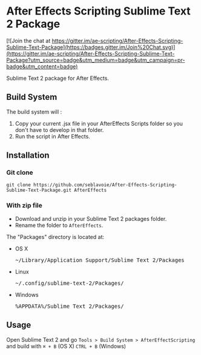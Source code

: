 After Effects Scripting Sublime Text 2 Package
============================================

[![Join the chat at https://gitter.im/ae-scripting/After-Effects-Scripting-Sublime-Text-Package](https://badges.gitter.im/Join%20Chat.svg)](https://gitter.im/ae-scripting/After-Effects-Scripting-Sublime-Text-Package?utm_source=badge&utm_medium=badge&utm_campaign=pr-badge&utm_content=badge)

Sublime Text 2 package for After Effects. 

## Build System

The build system will : 

1. Copy your current .jsx file in your AfterEffects Scripts folder so you don't have to develop in that folder.
2. Run the script in After Effects.

## Installation

### Git clone

`git clone https://github.com/seblavoie/After-Effects-Scripting-Sublime-Text-Package.git AfterEffects`

### With zip file

- Download and unzip in your Sublime Text 2 packages folder.
- Rename the folder to `AfterEffects`.

The "Packages" directory is located at:

- OS X

  <pre>~/Library/Application Support/Sublime Text 2/Packages</pre>

- Linux

  <pre>~/.config/sublime-text-2/Packages/</pre>

- Windows

  <pre>%APPDATA%/Sublime Text 2/Packages/</pre>


## Usage

Open Sublime Text 2 and go `Tools > Build System > AfterEffectScripting` and build with `⌘ + B` (OS X) `CTRL + B` (Windows)
